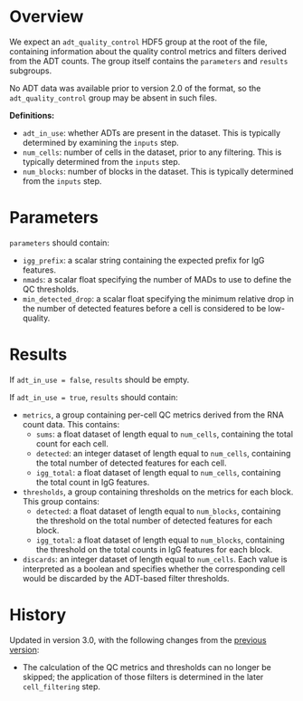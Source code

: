 # Overview

We expect an `adt_quality_control` HDF5 group at the root of the file, containing information about the quality control metrics and filters derived from the ADT counts.
The group itself contains the `parameters` and `results` subgroups.

No ADT data was available prior to version 2.0 of the format, so the `adt_quality_control` group may be absent in such files.

**Definitions:**

- `adt_in_use`: whether ADTs are present in the dataset.
  This is typically determined by examining the `inputs` step.
- `num_cells`: number of cells in the dataset, prior to any filtering.
  This is typically determined from the `inputs` step.
- `num_blocks`: number of blocks in the dataset.
  This is typically determined from the `inputs` step.

# Parameters

`parameters` should contain:

- `igg_prefix`: a scalar string containing the expected prefix for IgG features.
- `nmads`: a scalar float specifying the number of MADs to use to define the QC thresholds.
- `min_detected_drop`: a scalar float specifying the minimum relative drop in the number of detected features before a cell is considered to be low-quality.

# Results

If `adt_in_use = false`, `results` should be empty.

If `adt_in_use = true`, `results` should contain:

- `metrics`, a group containing per-cell QC metrics derived from the RNA count data.
  This contains:
  - `sums`: a float dataset of length equal to `num_cells`, containing the total count for each cell.
  - `detected`:  an integer dataset of length equal to `num_cells`, containing the total number of detected features for each cell.
  - `igg_total`: a float dataset of length equal to `num_cells`, containing the total count in IgG features.
- `thresholds`, a group containing thresholds on the metrics for each block.
  This group contains:
  - `detected`:  a float dataset of length equal to `num_blocks`, containing the threshold on the total number of detected features for each block.
  - `igg_total`: a float dataset of length equal to `num_blocks`, containing the threshold on the total counts in IgG features for each block.
- `discards`: an integer dataset of length equal to `num_cells`.
  Each value is interpreted as a boolean and specifies whether the corresponding cell would be discarded by the ADT-based filter thresholds.

# History

Updated in version 3.0, with the following changes from the [previous version](v2_1.md):

- The calculation of the QC metrics and thresholds can no longer be skipped;
  the application of those filters is determined in the later `cell_filtering` step.
